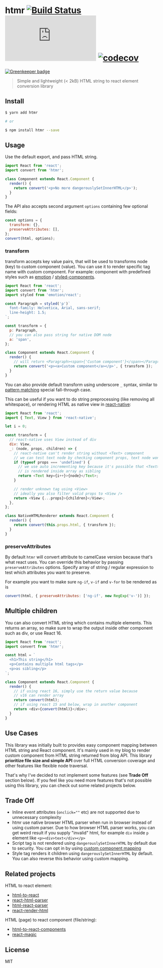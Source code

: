 # htmr [![Build Status](https://travis-ci.org/pveyes/htmr.svg?branch=master)](https://travis-ci.org/pveyes/htmr) [![bundle size](http://img.badgesize.io/https://unpkg.com/htmr/lib/htmr.min.js?compression=gzip)](https://unpkg.com/htmr/lib/htmr.min.js) [![codecov](https://codecov.io/gh/pveyes/htmr/branch/master/graph/badge.svg)](https://codecov.io/gh/pveyes/htmr)

[![Greenkeeper badge](https://badges.greenkeeper.io/pveyes/htmr.svg)](https://greenkeeper.io/)

> Simple and lightweight (< 2kB) HTML string to react element conversion library

## Install

```sh
$ yarn add htmr

# or

$ npm install htmr --save
```

## Usage

Use the default export, and pass HTML string.

```js
import React from 'react';
import convert from 'htmr';

class Component extends React.Component {
  render() {
    return convert('<p>No more dangerouslySetInnerHTML</p>');
  }
}
```

The API also accepts second argument `options` containing few optional fields:

```js
const options = {
  transform: {},
  preserveAttributes: [],
};
convert(html, options);
```

### transform

transform accepts key value pairs, that will be used to transforms node (key) to custom component (value). You can use it to render specific tag name with custom component. For example: component with
predefined styles such as [emotion](https://github.com/tkh44/emotion) /
[styled-components](https://github.com/styled-components/styled-components).

```js
import React from 'react';
import convert from 'htmr';
import styled from 'emotion/react';

const Paragraph = styled('p')`
  font-family: Helvetica, Arial, sans-serif;
  line-height: 1.5;
`;

const transform = {
  p: Paragraph,
  // you can also pass string for native DOM node
  a: 'span',
};

class Component extends React.Component {
  render() {
    // will return <Paragraph><span>{'Custom component'}</span></Paragraph>
    return convert('<p><a>Custom component</a></p>', { transform });
  }
}
```

You can also provide default transform using underscore `_` syntax, similar to [pattern matching](https://reasonml.github.io/docs/en/pattern-matching.html) special fall-through case.

This can be useful if you want to do string preprocessing (like removing all whitespace), or rendering HTML as native view in [react-native](https://github.com/facebook/react-native):

```js
import React from 'react';
import { Text, View } from 'react-native';

let i = 0;

const transform = {
  // react-native uses View instead of div
  div: View,
  _: (node, props, children) => {
    // react-native can't render string without <Text> component
    // we can test text node by checking component props, text node won't have them
    if (typeof props === 'undefined') {
      // we use auto incrementing key because it's possible that <Text>
      // is rendered inside array as sibling
      return <Text key={i++}>{node}</Text>;
    }

    // render unknown tag using <View>
    // ideally you also filter valid props to <View />
    return <View {...props}>{children}</View>;
  },
};

class NativeHTMLRenderer extends React.Component {
  render() {
    return convert(this.props.html, { transform });
  }
}
```

### preserveAttributes

By default `htmr` will convert attribute to camelCase version because that's what react uses. You can override this behavior by passing `preserveAttributes` options. Specify array of string / regular expression to test which attributes you want to preserve.

For example you want to make sure `ng-if`, `v-if` and `v-for` to be rendered as is

```js
convert(html, { preserveAttributes: ['ng-if', new RegExp('v-')] });
```

## Multiple children

You can also convert HTML string which contains multiple elements. This returns
an array, so make sure to wrap the output inside other component such as div, or
use React 16.

```js
import React from 'react';
import convert from 'htmr';

const html = `
  <h1>This string</h1>
  <p>Contains multiple html tags</p>
  <p>as sibling</p>
`;

class Component extends React.Component {
  render() {
    // if using react 16, simply use the return value because
    // v16 can render array
    return convert(html);
    // if using react 15 and below, wrap in another component
    return <div>{convert(html)}</div>;
  }
}
```

## Use Cases

This library was initially built to provides easy component mapping between HTML
string and React component. It's mainly used in my blog to render custom
component from HTML string returned from blog API. This library **prioritize
file size and simple API** over full HTML conversion coverage and other features
like flexible node traversal.

That's why I've decided to not implement some features (see **Trade Off**
section below). If you feel like you need more features that's not possible
using this library, you can check out some related projects below.

## Trade Off

* Inline event attributes (`onclick=""` etc) are not supported due to unnecessary complexity
* htmr use native browser HTML parser when run in browser instead of using custom parser. Due to how browser HTML parser works, you can get weird result if you supply "invalid" html, for example `div` inside `p` element like `<p><div>text</div></p>`
* Script tag is not rendered using `dangerouslySetInnerHTML` by default due to security. You can opt in by using [custom component mapping](#custom-component)
* Style tag renders it children using `dangerouslySetInnerHTML` by default. You can also reverse this behavior using custom mapping.

## Related projects

HTML to react element:

* [html-to-react](https://github.com/aknuds1/html-to-react)
* [react-html-parser](https://github.com/wrakky/react-html-parser)
* [html-react-parser](https://github.com/remarkablemark/html-react-parser)
* [react-render-html](https://github.com/noraesae/react-render-html)

HTML (page) to react component (file/string):

* [html-to-react-components](https://github.com/roman01la/html-to-react-components)
* [react-magic](https://github.com/reactjs/react-magic)

## License

MIT
